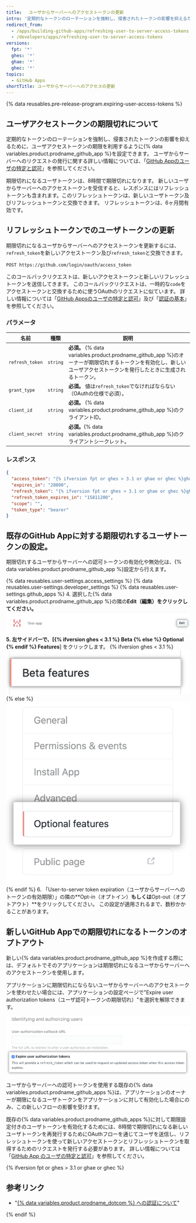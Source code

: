```yaml
---
title: 　ユーザからサーバーへのアクセストークンの更新
intro: '定期的なトークンのローテーションを強制し、侵害されたトークンの影響を抑えるために、ユーザアクセストークンの期限を利用するように{% data variables.product.prodname_github_app %}を設定できます。'
redirect_from:
  - /apps/building-github-apps/refreshing-user-to-server-access-tokens
  - /developers/apps/refreshing-user-to-server-access-tokens
versions:
  fpt: '*'
  ghes: '*'
  ghae: '*'
  ghec: '*'
topics:
  - GitHub Apps
shortTitle: ユーザからサーバーへのアクセスの更新
---
```


{% data reusables.pre-release-program.expiring-user-access-tokens %}


## ユーザアクセストークンの期限切れについて

定期的なトークンのローテーションを強制し、侵害されたトークンの影響を抑えるために、ユーザアクセストークンの期限を利用するように{% data variables.product.prodname_github_app %}を設定できます。 ユーザからサーバーへのリクエストの発行に関する詳しい情報については、「[GitHub Appのユーザの特定と認可](/apps/building-github-apps/identifying-and-authorizing-users-for-github-apps/)」を参照してください。

期限切れになるユーザトークンは、8時間で期限切れになります。 新しいユーザからサーバーへのアクセストークンを受信すると、レスポンスにはリフレッシュトークンも含まれます。このリフレッシュトークンは、新しいユーザトークン及びリフレッシュトークンと交換できます。 リフレッシュトークンは、6ヶ月間有効です。

## リフレッシュトークンでのユーザトークンの更新

期限切れになるユーザからサーバーへのアクセストークンを更新するには、`refresh_token`を新しいアクセストークン及び`refresh_token`と交換できます。

  `POST https://github.com/login/oauth/access_token`

このコールバックリクエストは、新しいアクセストークンと新しいリフレッシュトークンを送信してきます。  このコールバックリクエストは、一時的な`code`をアクセストークンと交換するために使うOAuthのリクエストに似ています。 詳しい情報については「[GitHub Appsのユーザの特定と認可](/apps/building-github-apps/identifying-and-authorizing-users-for-github-apps/#2-users-are-redirected-back-to-your-site-by-github)」及び「[認証の基本](/rest/guides/basics-of-authentication#providing-a-callback)」を参照してください。

### パラメータ

| 名前              | 種類       | 説明                                                                                                               |
| --------------- | -------- | ---------------------------------------------------------------------------------------------------------------- |
| `refresh_token` | `string` | **必須。** {% data variables.product.prodname_github_app %}のオーナーが期限切れするトークンを有効化し、新しいユーザアクセストークンを発行したときに生成されるトークン。 |
| `grant_type`    | `string` | **必須。** 値は`refresh_token`でなければならない（OAuthの仕様で必須）。                                                                 |
| `client_id`     | `string` | **必須。** {% data variables.product.prodname_github_app %}のクライアントID。                                             |
| `client_secret` | `string` | **必須。**{% data variables.product.prodname_github_app %}のクライアントシークレット。                                          |

### レスポンス

```json
{
  "access_token": "{% ifversion fpt or ghes > 3.1 or ghae or ghec %}ghu_16C7e42F292c6912E7710c838347Ae178B4a{% else %}e72e16c7e42f292c6912e7710c838347ae178b4a{% endif %}",
  "expires_in": "28800",
  "refresh_token": "{% ifversion fpt or ghes > 3.1 or ghae or ghec %}ghr_1B4a2e77838347a7E420ce178F2E7c6912E169246c34E1ccbF66C46812d16D5B1A9Dc86A1498{% else %}r1.c1b4a2e77838347a7e420ce178f2e7c6912e169246c34e1ccbf66c46812d16d5b1a9dc86a149873c{% endif %}",
  "refresh_token_expires_in": "15811200",
  "scope": "",
  "token_type": "bearer"
}
```
## 既存のGitHub Appに対する期限切れするユーザトークンの設定。

期限切れするユーザからサーバーへの認可トークンの有効化や無効化は、{% data variables.product.prodname_github_app %}設定から行えます。

{% data reusables.user-settings.access_settings %}
{% data reusables.user-settings.developer_settings %}
{% data reusables.user-settings.github_apps %}
4. 選択した{% data variables.product.prodname_github_app %}の隣の**Edit（編集）**をクリックしてください。 ![GitHub Appを編集する設定](/assets/images/github-apps/edit-test-app.png)
5. 左サイドバーで、[**{% ifversion ghes < 3.1 %} Beta {% else %} Optional {% endif %} Features**] をクリックします。
  {% ifversion ghes < 3.1 %} ![Beta features tab](/assets/images/github-apps/beta-features-option.png) {% else %} ![Optional features tab](/assets/images/github-apps/optional-features-option.png) {% endif %}
6. 「User-to-server token expiration（ユーザからサーバーへのトークンの有効期限）」の隣の**Opt-in（オプトイン）**もしくは**Opt-out（オプトアウト）**をクリックしてください。 この設定が適用されるまで、数秒かかることがあります。

## 新しいGitHub Appでの期限切れになるトークンのオプトアウト

新しい{% data variables.product.prodname_github_app %}を作成する際には、デフォルトでそのアプリケーションは期限切れになるユーザからサーバーへのアクセストークンを使用します。

アプリケーションに期限切れにならないユーザからサーバーへのアクセストークンを使わせたい場合には、アプリケーションの設定ページで"Expire user authorization tokens（ユーザ認可トークンの期限切れ）"を選択を解除できます。

![GitHub App のセットアップ中に期限付きユーザトークンをオプトインするオプション](/assets/images/github-apps/expire-user-tokens-selection.png)

ユーザからサーバーへの認可トークンを使用する既存の{% data variables.product.prodname_github_apps %}は、アプリケーションのオーナーが期限になるユーザトークンをアプリケーションに対して有効化した場合にのみ、この新しいフローの影響を受けます。

既存の{% data variables.product.prodname_github_apps %}に対して期限設定付きのユーザトークンを有効化するためには、8時間で期限切れになる新しいユーザトークンを再発行するためにOAuthフローを通じてユーザを送信し、リフレッシュトークンを使って新しいアクセストークンとリフレッシュトークンを取得するためのリクエストを発行する必要があります。 詳しい情報については「[GitHub App のユーザの特定と認可](/apps/building-github-apps/identifying-and-authorizing-users-for-github-apps/)」を参照してください。

{% ifversion fpt or ghes > 3.1 or ghae or ghec %}

## 参考リンク

- "[{% data variables.product.prodname_dotcom %} への認証について](/github/authenticating-to-github/about-authentication-to-github#githubs-token-formats)"

{% endif %}
